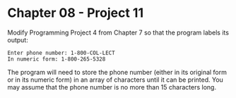 # Chapter 08 - Project 11

Modify Programming Project 4 from Chapter 7 so that the program labels its output:

```
Enter phone number: 1-800-COL-LECT
In numeric form: 1-800-265-5328
```

The program will need to store the phone number (either in its original form or in its numeric form) in an array of characters until it can be printed. You may assume that the phone number is no more than 15 characters long.
